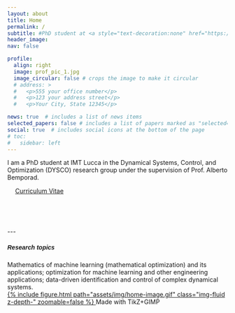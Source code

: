 ```yaml
---
layout: about
title: Home
permalink: /
subtitle: #PhD student at <a style="text-decoration:none" href="https://www.imtlucca.it/en/adeyemi.adeoye" target="_blank">IMT Lucca</a>
header_image:
nav: false 

profile:
  align: right
  image: prof_pic_1.jpg
  image_circular: false # crops the image to make it circular
  # address: >
  #   <p>555 your office number</p>
  #   <p>123 your address street</p>
  #   <p>Your City, State 12345</p>

news: true  # includes a list of news items
selected_papers: false # includes a list of papers marked as "selected={true}"
social: true  # includes social icons at the bottom of the page
# toc:
#   sidebar: left
---
```


I am a PhD student at <a style="text-decoration:none" href="https://www.imtlucca.it/en" target="_blank">IMT Lucca</a> in the Dynamical Systems, Control, and Optimization (<a style="text-decoration:none" href="http://dysco.imtlucca.it/" target="_blank">DYSCO</a>) research group under the supervision of <a style="text-decoration:none" href="http://cse.lab.imtlucca.it/~bemporad/" target="_blank">Prof. Alberto Bemporad</a>.

&emsp;
<a href="https://adeyemiadeoye.github.io/cv/" title="CV" role="button" target="_self"><i class="ai ai-cv-square ai-1x z-depth-1"></i> Curriculum Vitae </a>

<p style="margin-bottom:2cm;"></p>
---
<h5 style="font-weight: bold; font-family: 'JuliaMono', sans-serif;"> Research topics </h5>
<!-- --- -->
Mathematics of machine learning (mathematical optimization) and its applications; optimization for machine learning and other engineering applications; data-driven identification and control of complex dynamical systems.
<div class="row mt-3">
    <div class="col-sm mt-3 mt-md-0">
        <div class="rounded-image-wrapper" style="position: relative;">
          <a href="https://adeyemiadeoye.github.io/papers/">
            {% include figure.html path="assets/img/home-image.gif" class="img-fluid z-depth-" zoomable=false %}
          </a>
          <span class="made-with-tikz">Made with TikZ+GIMP</span>
        </div>
    </div>
</div>